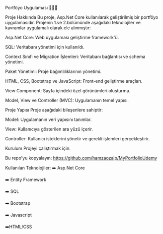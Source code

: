Portföyo Uygulaması 🚀🚀🚀

Proje Hakkında
Bu proje, Asp.Net Core kullanılarak geliştirilmiş bir portföyo uygulamasıdır. Projenin 1.ve 2.bölümünde aşağıdaki teknolojiler ve kavramlar uygulamalı olarak ele alınmıştır:

Asp.Net Core: Web uygulaması geliştirme framework'ü.

SQL: Veritabanı yönetimi için kullanıldı.

Context Sınıfı ve Migration İşlemleri: Veritabanı bağlantısı ve schema yönetimi.

Paket Yönetimi: Proje bağımlılıklarının yönetimi.

HTML, CSS, Bootstrap ve JavaScript: Front-end geliştirme araçları.

View Component: Sayfa içindeki özel görünümleri oluşturma.

Model, View ve Controller (MVC): Uygulamanın temel yapısı.

Proje Yapısı
Proje aşağıdaki bileşenlere sahiptir:

Model: Uygulamanın veri yapısını tanımlar.

View: Kullanıcıya gösterilen ara yüzü içerir.

Controller: Kullanıcı isteklerini yönetir ve gerekli işlemleri gerçekleştirir.

Kurulum
Projeyi çalıştırmak için:

Bu repo'yu kopyalayın: https://github.com/hamzaozalp/MyPortfolioUdemy


Kullanılan Teknolojiler:
➡️ Asp.Net Core

➡️ Entity Framework

➡️ SQL

➡️ Bootstrap

➡️ Javascript

➡️HTML/CSS
